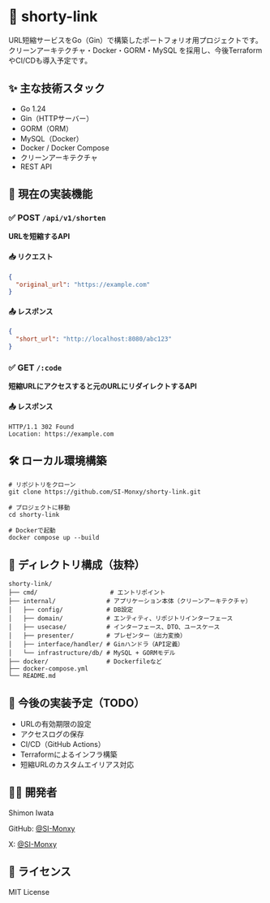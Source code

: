 # 🔗 shorty-link

URL短縮サービスをGo（Gin）で構築したポートフォリオ用プロジェクトです。
クリーンアーキテクチャ・Docker・GORM・MySQL を採用し、今後TerraformやCI/CDも導入予定です。


## ✨ 主な技術スタック

- Go 1.24
- Gin（HTTPサーバー）
- GORM（ORM）
- MySQL（Docker）
- Docker / Docker Compose
- クリーンアーキテクチャ
- REST API


## 🚀 現在の実装機能

### ✅ POST `/api/v1/shorten`

**URLを短縮するAPI**

#### 📥 リクエスト

```json
{
  "original_url": "https://example.com"
}
```

#### 📤 レスポンス
``` json
{
  "short_url": "http://localhost:8080/abc123"
}
```

### ✅ GET `/:code`

**短縮URLにアクセスすると元のURLにリダイレクトするAPI**

#### 📤 レスポンス
```
HTTP/1.1 302 Found
Location: https://example.com
```


## 🛠 ローカル環境構築
```
# リポジトリをクローン
git clone https://github.com/SI-Monxy/shorty-link.git

# プロジェクトに移動
cd shorty-link

# Dockerで起動
docker compose up --build
```


## 📁 ディレクトリ構成（抜粋）
```
shorty-link/
├── cmd/                    # エントリポイント
├── internal/              # アプリケーション本体（クリーンアーキテクチャ）
│   ├── config/            # DB設定
│   ├── domain/            # エンティティ、リポジトリインターフェース
│   ├── usecase/           # インターフェース、DTO、ユースケース
│   ├── presenter/         # プレゼンター（出力変換）
│   ├── interface/handler/ # Ginハンドラ（API定義）
│   └── infrastructure/db/ # MySQL + GORMモデル
├── docker/                # Dockerfileなど
├── docker-compose.yml
└── README.md
```

## 🧪 今後の実装予定（TODO）
- URLの有効期限の設定
- アクセスログの保存
- CI/CD（GitHub Actions）
- Terraformによるインフラ構築
- 短縮URLのカスタムエイリアス対応


## 🧑‍💻 開発者
Shimon Iwata

GitHub: [@SI-Monxy](https://github.com/SI-Monxy)

X: [@SI-Monxy](https://x.com/SI_Monxy)

## 📄 ライセンス
MIT License
